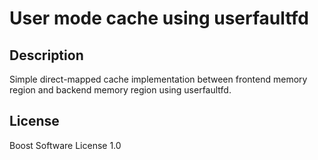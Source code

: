 # User mode cache using userfaultfd

## Description

Simple direct-mapped cache implementation between frontend memory region and backend memory region using userfaultfd.

## License

Boost Software License 1.0